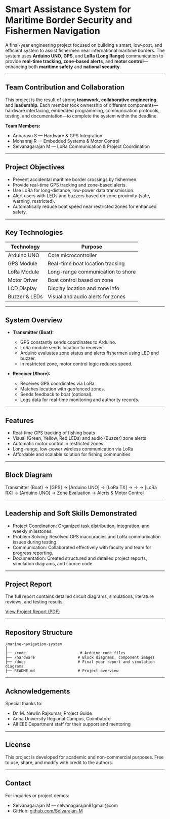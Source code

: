
# Smart Assistance System for Maritime Border Security and Fishermen Navigation

A final-year engineering project focused on building a smart, low-cost, and efficient system to assist fishermen near international maritime borders. The system uses **Arduino UNO**, **GPS**, and **LoRa (Long Range)** communication to provide **real-time tracking**, **zone-based alerts**, and **motor control**—enhancing both **maritime safety** and **national security**.

---

## Team Contribution and Collaboration

This project is the result of strong **teamwork**, **collaborative engineering**, and **leadership**. Each member took ownership of different components—hardware interfacing, embedded programming, communication protocols, testing, and documentation—to complete the system within the deadline.

**Team Members:**
- Anbarasu S — Hardware & GPS Integration
- Mohanraj R — Embedded Systems & Motor Control
- Selvanagarajan M — LoRa Communication & Project Coordination

---

## Project Objectives

- Prevent accidental maritime border crossings by fishermen.
- Provide real-time GPS tracking and zone-based alerts.
- Use LoRa for long-distance, low-power data transmission.
- Alert users with LEDs and buzzers based on zone proximity (safe, warning, restricted).
- Automatically reduce boat speed near restricted zones for enhanced safety.

---

## Key Technologies

| Technology   | Purpose                                |
|--------------|-----------------------------------------|
| Arduino UNO  | Core microcontroller                    |
| GPS Module   | Real-time boat location tracking        |
| LoRa Module  | Long-range communication to shore       |
| Motor Driver | Boat control based on zone              |
| LCD Display  | Display location and zone info          |
| Buzzer & LEDs| Visual and audio alerts for zones       |

---

## System Overview

- **Transmitter (Boat):**  
  - GPS constantly sends coordinates to Arduino.  
  - LoRa module sends location to receiver.  
  - Arduino evaluates zone status and alerts fishermen using LED and buzzer.  
  - In restricted zone, motor control logic reduces speed.

- **Receiver (Shore):**  
  - Receives GPS coordinates via LoRa.  
  - Matches location with geofenced zones.  
  - Sends feedback to boat (optional).  
  - Logs data for real-time monitoring and authority records.

---

## Features

- Real-time GPS tracking of fishing boats
- Visual (Green, Yellow, Red LEDs) and audio (Buzzer) zone alerts
- Automatic motor control in restricted zones
- Long-range, low-power wireless communication via LoRa
- Affordable and scalable solution for fishing communities

---

## Block Diagram

Transmitter (Boat) → [GPS] → [Arduino UNO] → [LoRa TX] → → → [LoRa RX] → [Arduino UNO] → Zone Evaluation → Alerts & Motor Control

---

## Leadership and Soft Skills Demonstrated

- Project Coordination: Organized task distribution, integration, and weekly milestones.
- Problem Solving: Resolved GPS inaccuracies and LoRa communication issues during testing.
- Communication: Collaborated effectively with faculty and team for progress reporting.
- Documentation: Created structured and detailed project reports, simulation diagrams, and source code.

---

## Project Report

The full report contains detailed circuit diagrams, simulations, literature reviews, and testing results.

[View Project Report (PDF)](report/MARINE_final_end_one.pdf)

---

## Repository Structure

```
/marine-navigation-system
│
├── /code                        # Arduino code files
├── /hardware                   # Block diagrams, component images
├── /docs                       # Final year report and simulation diagrams
├── README.md                   # Project overview
```

---

## Acknowledgements

Special thanks to:
- Dr. M. Newlin Rajkumar, Project Guide
- Anna University Regional Campus, Coimbatore
- All EEE Department staff for their support and mentoring

---

## License

This project is developed for academic and non-commercial purposes. Free to use, share, and modify with credit to the authors.

---

## Contact

For inquiries or project demos:
- Selvanagarajan M — selvanagarajan81gmail@com
- GitHub: [github.com/Selvarajan-M](https://github.com/Selvarajan-M)
